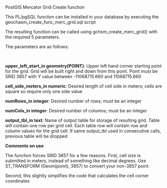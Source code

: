 PostGIS Mercator Grid Create function

This PL/pgSQL function can be installed in your database by executing the geochasm_create_func_merc_grid.sql script

The resulting function can be called using gchsm_create_merc_grid() with the required 5 parameters.

<p>The parameters are as follows:</p><br/>
<p><strong>upper_left_start_in geometry(POINT)</strong>: Upper left hand corner starting point for the grid.
Grid will be built right and down from this point. Point must be SRID 3857 with Y value
between -11068715.660 and 11068715.660</p>

<p><strong>cell_side_meters_in numeric</strong>: Desired length of cell side in meters; cells are square so require only one side value</p>
<p><strong>numRows_in integer</strong>: Desired number of rows; must be an integer</p>
<p><strong>numCols_in integer</strong>: Desired number of columns; must be an integer</p>
<p><strong>output_tbl_in text</strong>: Name of output table for storage of resulting grid. Table will contain one row per grid cell. 
Each table row will contain row and column values for the grid cell. If same output_tbl used in consecutive calls,
previous table will be dropped	</p>

<p><strong>Comments on use</strong></p>

<p>The function forces SRID 3857 for a few reasons. 
First, cell size is submitted in meters, instead of something like decimal degrees.
Use ST_TRANSFORM (Geom(point), 3857) to convert your non-3857 point.</p>
<p>Second, this slightly simplifies the code that calculates the cell corner coordinates</p>
<p>


